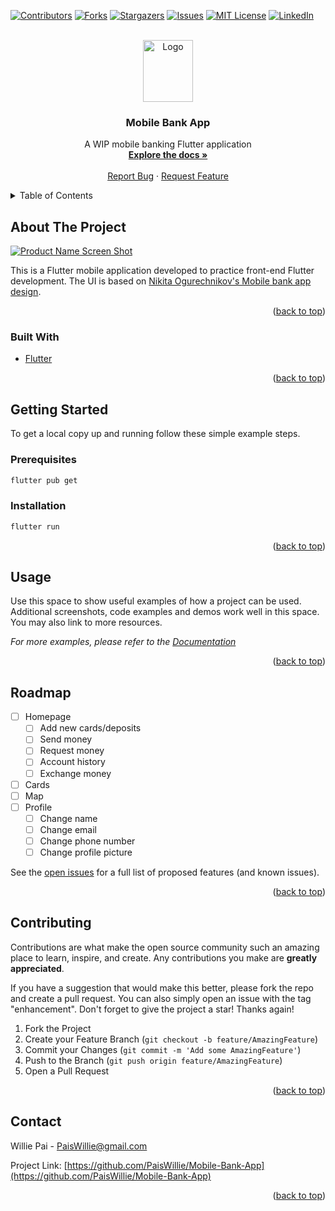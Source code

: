 <div id="top"></div>
<!--
*** Thanks for checking out the Best-README-Template. If you have a suggestion
*** that would make this better, please fork the repo and create a pull request
*** or simply open an issue with the tag "enhancement".
*** Don't forget to give the project a star!
*** Thanks again! Now go create something AMAZING! :D
-->



<!-- PROJECT SHIELDS -->
<!--
*** I'm using markdown "reference style" links for readability.
*** Reference links are enclosed in brackets [ ] instead of parentheses ( ).
*** See the bottom of this document for the declaration of the reference variables
*** for contributors-url, forks-url, etc. This is an optional, concise syntax you may use.
*** https://www.markdownguide.org/basic-syntax/#reference-style-links
-->
[![Contributors][contributors-shield]][contributors-url]
[![Forks][forks-shield]][forks-url]
[![Stargazers][stars-shield]][stars-url]
[![Issues][issues-shield]][issues-url]
[![MIT License][license-shield]][license-url]
[![LinkedIn][linkedin-shield]][linkedin-url]



<!-- PROJECT LOGO -->
<br />
<div align="center">
  <a href="https://github.com/PaisWillie/Mobile-Bank-App">
    <img src="https://storage.googleapis.com/cms-storage-bucket/0dbfcc7a59cd1cf16282.png" alt="Logo" width="80" height="99">
  </a>

<h3 align="center">Mobile Bank App</h3>

  <p align="center">
    A WIP mobile banking Flutter application
    <br />
    <a href="https://github.com/PaisWillie/Mobile-Bank-App"><strong>Explore the docs »</strong></a>
    <br />
    <br />
    <!-- <a href="https://github.com/PaisWillie/Mobile-Bank-App">View Demo</a>
    · -->
    <a href="https://github.com/PaisWillie/Mobile-Bank-App/issues">Report Bug</a>
    ·
    <a href="https://github.com/PaisWillie/Mobile-Bank-App/issues">Request Feature</a>
  </p>
</div>



<!-- TABLE OF CONTENTS -->
<details>
  <summary>Table of Contents</summary>
  <ol>
    <li>
      <a href="#about-the-project">About The Project</a>
      <ul>
        <li><a href="#built-with">Built With</a></li>
      </ul>
    </li>
    <li>
      <a href="#getting-started">Getting Started</a>
      <ul>
        <li><a href="#prerequisites">Prerequisites</a></li>
        <li><a href="#installation">Installation</a></li>
      </ul>
    </li>
    <li><a href="#usage">Usage</a></li>
    <li><a href="#roadmap">Roadmap</a></li>
    <li><a href="#contributing">Contributing</a></li>
    <li><a href="#license">License</a></li>
    <li><a href="#contact">Contact</a></li>
    <li><a href="#acknowledgments">Acknowledgments</a></li>
  </ol>
</details>



<!-- ABOUT THE PROJECT -->
## About The Project

[![Product Name Screen Shot][product-screenshot]](https://example.com)

This is a Flutter mobile application developed to practice front-end Flutter development. The UI is based on [Nikita Ogurechnikov's Mobile bank app design](https://www.behance.net/gallery/92747605/Mobile-bank-app/modules/535991925).

<p align="right">(<a href="#top">back to top</a>)</p>



### Built With

* [Flutter](https://flutter.dev/)

<p align="right">(<a href="#top">back to top</a>)</p>



<!-- GETTING STARTED -->
## Getting Started

To get a local copy up and running follow these simple example steps.

### Prerequisites

  ```sh
  flutter pub get
  ```

### Installation

```sh
flutter run
```

<!-- 1. Get a free API Key at [https://example.com](https://example.com)
2. Clone the repo
   ```sh
   git clone https://github.com/PaisWillie/Mobile-Bank-App.git
   ```
3. Install NPM packages
   ```sh
   npm install
   ```
4. Enter your API in `config.js`
   ```js
   const API_KEY = 'ENTER YOUR API';
   ``` -->

<p align="right">(<a href="#top">back to top</a>)</p>



<!-- USAGE EXAMPLES -->
## Usage

Use this space to show useful examples of how a project can be used. Additional screenshots, code examples and demos work well in this space. You may also link to more resources.

_For more examples, please refer to the [Documentation](https://example.com)_

<p align="right">(<a href="#top">back to top</a>)</p>



<!-- ROADMAP -->
## Roadmap

- [ ] Homepage
    - [ ] Add new cards/deposits
    - [ ] Send money
    - [ ] Request money
    - [ ] Account history
    - [ ] Exchange money
- [ ] Cards
- [ ] Map
- [ ] Profile
    - [ ] Change name
    - [ ] Change email
    - [ ] Change phone number
    - [ ] Change profile picture

See the [open issues](https://github.com/PaisWillie/Mobile-Bank-App/issues) for a full list of proposed features (and known issues).

<p align="right">(<a href="#top">back to top</a>)</p>



<!-- CONTRIBUTING -->
## Contributing

Contributions are what make the open source community such an amazing place to learn, inspire, and create. Any contributions you make are **greatly appreciated**.

If you have a suggestion that would make this better, please fork the repo and create a pull request. You can also simply open an issue with the tag "enhancement".
Don't forget to give the project a star! Thanks again!

1. Fork the Project
2. Create your Feature Branch (`git checkout -b feature/AmazingFeature`)
3. Commit your Changes (`git commit -m 'Add some AmazingFeature'`)
4. Push to the Branch (`git push origin feature/AmazingFeature`)
5. Open a Pull Request

<p align="right">(<a href="#top">back to top</a>)</p>



<!-- LICENSE -->
<!-- ## License

Distributed under the MIT License. See `LICENSE.txt` for more information.

<p align="right">(<a href="#top">back to top</a>)</p> -->



<!-- CONTACT -->
## Contact

Willie Pai - PaisWillie@gmail.com

Project Link: [https://github.com/PaisWillie/Mobile-Bank-App](https://github.com/PaisWillie/Mobile-Bank-App)

<p align="right">(<a href="#top">back to top</a>)</p>



<!-- ACKNOWLEDGMENTS -->
<!-- ## Acknowledgments

* []()
* []()
* []() -->

<!-- <p align="right">(<a href="#top">back to top</a>)</p> -->



<!-- MARKDOWN LINKS & IMAGES -->
<!-- https://www.markdownguide.org/basic-syntax/#reference-style-links -->
[contributors-shield]: https://img.shields.io/github/contributors/PaisWillie/Mobile-Bank-App.svg?style=for-the-badge
[contributors-url]: https://github.com/PaisWillie/Mobile-Bank-App/graphs/contributors
[forks-shield]: https://img.shields.io/github/forks/PaisWillie/Mobile-Bank-App.svg?style=for-the-badge
[forks-url]: https://github.com/PaisWillie/Mobile-Bank-App/network/members
[stars-shield]: https://img.shields.io/github/stars/PaisWillie/Mobile-Bank-App.svg?style=for-the-badge
[stars-url]: https://github.com/PaisWillie/Mobile-Bank-App/stargazers
[issues-shield]: https://img.shields.io/github/issues/PaisWillie/Mobile-Bank-App.svg?style=for-the-badge
[issues-url]: https://github.com/PaisWillie/Mobile-Bank-App/issues
[license-shield]: https://img.shields.io/github/license/PaisWillie/Mobile-Bank-App.svg?style=for-the-badge
[license-url]: https://github.com/PaisWillie/Mobile-Bank-App/blob/master/LICENSE.txt
[linkedin-shield]: https://img.shields.io/badge/-LinkedIn-black.svg?style=for-the-badge&logo=linkedin&colorB=555
[linkedin-url]: https://www.linkedin.com/in/willie-pai/
[product-screenshot]: images/screenshot.png